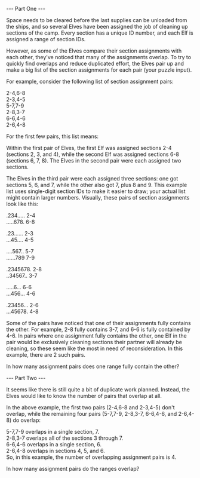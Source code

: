 --- Part One ---

Space needs to be cleared before the last supplies can be unloaded from the ships, and so several Elves have been assigned the job of cleaning up sections of the camp. Every section has a unique ID number, and each Elf is assigned a range of section IDs.

However, as some of the Elves compare their section assignments with each other, they've noticed that many of the assignments overlap. To try to quickly find overlaps and reduce duplicated effort, the Elves pair up and make a big list of the section assignments for each pair (your puzzle input).

For example, consider the following list of section assignment pairs:

2-4,6-8<br>
2-3,4-5<br>
5-7,7-9<br>
2-8,3-7<br>
6-6,4-6<br>
2-6,4-8<br>

For the first few pairs, this list means:

Within the first pair of Elves, the first Elf was assigned sections 2-4 (sections 2, 3, and 4), while the second Elf was assigned sections 6-8 (sections 6, 7, 8).
The Elves in the second pair were each assigned two sections.

The Elves in the third pair were each assigned three sections: one got sections 5, 6, and 7, while the other also got 7, plus 8 and 9.
This example list uses single-digit section IDs to make it easier to draw; your actual list might contain larger numbers. Visually, these pairs of section assignments look like this:

.234.....  2-4<br>
.....678.  6-8<br>

.23......  2-3<br>
...45....  4-5<br>

....567..  5-7<br>
......789  7-9<br>

.2345678.  2-8<br>
..34567..  3-7<br>

.....6...  6-6<br>
...456...  4-6<br>

.23456...  2-6<br>
...45678.  4-8<br>

Some of the pairs have noticed that one of their assignments fully contains the other. For example, 2-8 fully contains 3-7, and 6-6 is fully contained by 4-6. In pairs where one assignment fully contains the other, one Elf in the pair would be exclusively cleaning sections their partner will already be cleaning, so these seem like the most in need of reconsideration. In this example, there are 2 such pairs.

In how many assignment pairs does one range fully contain the other?

--- Part Two ---

It seems like there is still quite a bit of duplicate work planned. Instead, the Elves would like to know the number of pairs that overlap at all.

In the above example, the first two pairs (2-4,6-8 and 2-3,4-5) don't overlap, while the remaining four pairs (5-7,7-9, 2-8,3-7, 6-6,4-6, and 2-6,4-8) do overlap:

5-7,7-9 overlaps in a single section, 7.<br>
2-8,3-7 overlaps all of the sections 3 through 7.<br>
6-6,4-6 overlaps in a single section, 6.<br>
2-6,4-8 overlaps in sections 4, 5, and 6.<br>
So, in this example, the number of overlapping assignment pairs is 4.<br>

In how many assignment pairs do the ranges overlap?